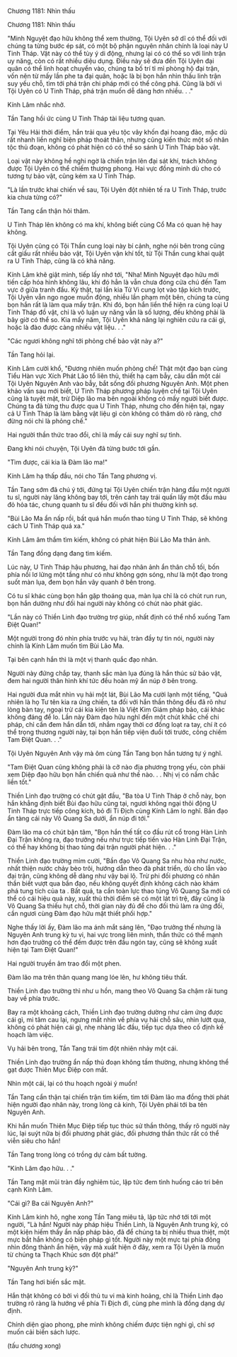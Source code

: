 




Chương 1181: Nhìn thấu


Chương 1181: Nhìn thấu

"Minh Nguyệt đạo hữu không thể xem thường, Tội Uyên sở dĩ có thể đối với chúng ta từng bước ép sát, có một bộ phận nguyên nhân chính là loại này U Tinh Tháp. Vật này có thể tùy ý di động, nhưng lại có có thể so với linh trận uy năng, còn có rất nhiều diệu dụng. Điều này sẽ đưa đến Tội Uyên đại quân có thể linh hoạt chuyển vào, chúng ta bố trí tỉ mỉ phòng hộ đại trận, vốn nên từ mấy lần phe ta đại quân, hoặc là bị bọn hắn nhìn thấu linh trận suy yếu chỗ, tìm tới phá trận chi pháp mới có thể công phá. Cũng là bởi vì Tội Uyên có U Tinh Tháp, phá trận muốn dễ dàng hơn nhiều. . ."

Kính Lâm nhắc nhở.

Tần Tang hồi ức cùng U Tinh Tháp tài liệu tương quan.

Tại Yêu Hải thời điểm, hắn trải qua yêu tộc vây khốn đại hoang đảo, mặc dù rất nhanh liền nghĩ biện pháp thoát thân, nhưng cũng kiến thức một số nhân tộc thủ đoạn, không có phát hiện có có thể so sánh U Tinh Tháp bảo vật.

Loại vật này không hề nghi ngờ là chiến trận lên đại sát khí, trách không được Tội Uyên có thể chiếm thượng phong. Hai vực đồng minh dù cho có tương tự bảo vật, cũng kém xa U Tinh Tháp.

"Là lần trước khai chiến về sau, Tội Uyên đột nhiên tế ra U Tinh Tháp, trước kia chưa từng có?"

Tần Tang cẩn thận hỏi thăm.

U Tinh Tháp lên không có ma khí, không biết cùng Cổ Ma có quan hệ hay không.

Tội Uyên cũng có Tội Thần cung loại này bí cảnh, nghe nói bên trong cũng cất giấu rất nhiều bảo vật, Tội Uyên vận khí tốt, từ Tội Thần cung khai quật ra U Tinh Tháp, cũng là có khả năng.

Kính Lâm khẽ giật mình, tiếp lấy nhớ tới, "Nha! Minh Nguyệt đạo hữu mới tiến cấp hóa hình không lâu, khi đó hẳn là vẫn chưa đóng cửa chú đến Tam vực ở giữa tranh đấu. Kỳ thật, tại lần kia Tử Vi cung lọt vào tập kích trước, Tội Uyên vẫn ngo ngoe muốn động, nhiều lần phạm một bên, chúng ta cùng bọn hắn rất là làm qua mấy trận. Khi đó, bọn hắn liền thể hiện ra cùng loại U Tinh Tháp đồ vật, chỉ là vô luận uy năng vẫn là số lượng, đều không phải là bây giờ có thể so. Kia mấy năm, Tội Uyên khả năng lại nghiên cứu ra cái gì, hoặc là đào được càng nhiều vật liệu. . ."

"Các ngươi không nghĩ tới phỏng chế bảo vật này a?"

Tần Tang hỏi lại.

Kính Lâm cười khổ, "Đương nhiên muốn phỏng chế! Thật một đạo bạn cùng Tiểu Hàn vực Xích Phát Lão tổ liên thủ, thiết hạ cạm bẫy, câu dẫn một cái Tội Uyên Nguyên Anh vào bẫy, bắt sống đối phương Nguyên Anh. Một phen khảo vấn sau mới biết, U Tinh Tháp phương pháp luyện chế tại Tội Uyên cũng là tuyệt mật, trừ Diệp lão ma bên ngoài không có mấy người biết được. Chúng ta đã từng thu được qua U Tinh Tháp, nhưng cho đến hiện tại, ngay cả U Tinh Tháp là làm bằng vật liệu gì còn không có thăm dò rõ ràng, chớ đừng nói chi là phỏng chế."

Hai người thần thức trao đổi, chỉ là mấy cái suy nghĩ sự tình.

Đang khi nói chuyện, Tội Uyên đã từng bước tới gần.

"Tìm được, cái kia là Đàm lão ma!"

Kính Lâm hạ thấp đầu, nói cho Tần Tang phương vị.

Tần Tang sớm đã chú ý tới, đứng tại Tội Uyên chiến trận hàng đầu một người tu sĩ, người này lăng không bay tới, trên cánh tay trái quấn lấy một đầu màu đỏ hỏa tác, chung quanh tu sĩ đều đối với hắn phi thường kính sợ.

"Bùi Lão Ma ẩn nấp rồi, bất quá hắn muốn thao túng U Tinh Tháp, sẽ không cách U Tinh Tháp quá xa."

Kính Lâm âm thầm tìm kiếm, không có phát hiện Bùi Lão Ma thân ảnh.

Tần Tang đồng dạng đang tìm kiếm.

Lúc này, U Tinh Tháp hậu phương, hai đạo nhân ảnh ẩn thân chỗ tối, bốn phía nổi lơ lửng một tầng như có như không gợn sóng, như là một đạo trong suốt màn lụa, đem bọn hắn vây quanh ở bên trong.

Có tu sĩ khác cùng bọn hắn gặp thoáng qua, màn lụa chỉ là có chút run run, bọn hắn dường như đối hai người này không có chút nào phát giác.

"Lần này có Thiền Linh đạo trường trợ giúp, nhất định có thể nhổ xuống Tam Điệt Quan!"

Một người trong đó nhìn phía trước vụ hải, tràn đầy tự tin nói, người này chính là Kính Lâm muốn tìm Bùi Lão Ma.

Tại bên cạnh hắn thì là một vị thanh quắc đạo nhân.

Người này đứng chắp tay, thanh sắc màn lụa đúng là hắn thúc sử bảo vật, đem hai người thân hình khí tức đều hoàn mỹ ẩn núp ở bên trong.

Hai người đưa mắt nhìn vụ hải một lát, Bùi Lão Ma cười lạnh một tiếng, "Quả nhiên là họ Tư tên kia ra ứng chiến, ta đối với hắn thần thông đều đã rõ như lòng bàn tay, ngoại trừ cái kia kiện tên là Việt Kim Giám pháp bảo, cái khác không đáng để lo. Lần này Đàm đạo hữu nghĩ đến một chút khắc chế chi pháp, chỉ cần đem hắn dẫn tới, nhắm ngay thời cơ đồng loạt ra tay, chí ít có thể trọng thương người này, tại bọn hắn tiếp viện đuổi tới trước, công chiếm Tam Điệt Quan. . ."

Tội Uyên Nguyên Anh vậy mà ôm cùng Tần Tang bọn hắn tương tự ý nghĩ.

"Tam Điệt Quan cũng không phải là cỡ nào địa phương trọng yếu, còn phải xem Diệp đạo hữu bọn hắn chiến quả như thế nào. . . Nhị vị có nắm chắc liền tốt."

Thiền Linh đạo trường có chút gật đầu, "Ba tòa U Tinh Tháp ở chỗ này, bọn hắn khẳng định biết Bùi đạo hữu cũng tại, ngươi không ngại thôi động U Tinh Tháp trực tiếp công kích, bỏ đi Ti Địch cùng Kính Lâm lo nghĩ. Bần đạo ẩn tàng cái này Vô Quang Sa dưới, ẩn núp đi tới."

Đàm lão ma có chút bận tâm, "Bọn hắn thế tất co đầu rút cổ trong Hàn Linh Đại Trận không ra, đạo trưởng nếu như trực tiếp tiến vào Hàn Linh Đại Trận, có thể hay không bị thao túng đại trận người phát hiện. . ."

Thiền Linh đạo trường mỉm cười, "Bần đạo Vô Quang Sa nhu hòa như nước, nhất thiện nước chảy bèo trôi, hướng dẫn theo đà phát triển, dù cho lẫn vào đại trận, cũng không dễ dàng như vậy bại lộ. Trừ phi đối phương có nhân thần biết vượt qua bần đạo, nếu không quyết định không cách nào khám phá tung tích của ta . Bất quá, ta cần toàn lực thao túng Vô Quang Sa mới có thể có cái hiệu quả này, xuất thủ thời điểm sẽ có một lát trì trệ, đây cũng là Vô Quang Sa thiếu hụt chỗ, thời gian này đủ để cho đối thủ làm ra ứng đối, cần ngươi cùng Đàm đạo hữu mật thiết phối hợp."

Nghe thấy lời ấy, Đàm lão ma ánh mắt sáng lên, "Đạo trưởng thế nhưng là Nguyên Anh trung kỳ tu vi, hai vực trong liên minh, thần thức có thể mạnh hơn đạo trưởng có thể đếm được trên đầu ngón tay, cũng sẽ không xuất hiện tại Tam Điệt Quan!"

Hai người truyền âm trao đổi một phen.

Đàm lão ma trên thân quang mang lóe lên, hư không tiêu thất.

Thiền Linh đạo trường thì như u hồn, mang theo Vô Quang Sa chậm rãi tung bay về phía trước.

Bay ra một khoảng cách, Thiền Linh đạo trường dường như cảm ứng được cái gì, mi tâm cau lại, ngưng mắt nhìn về phía vụ hải chỗ sâu, nhìn lướt qua, không có phát hiện cái gì, nhẹ nhàng lắc đầu, tiếp tục dựa theo cố định kế hoạch làm việc.

Vụ hải bên trong, Tần Tang trái tim đột nhiên nhảy một cái.

Thiền Linh đạo trường ẩn nấp thủ đoạn không tầm thường, nhưng không thể gạt được Thiên Mục Điệp con mắt.

Nhìn một cái, lại có thu hoạch ngoài ý muốn!

Tần Tang cẩn thận tại chiến trận tìm kiếm, tìm tới Đàm lão ma đồng thời phát hiện người đạo nhân này, trong lòng cả kinh, Tội Uyên phái tới ba tên Nguyên Anh.

Khi hắn muốn Thiên Mục Điệp tiếp tục thúc sử thần thông, thấy rõ người này lúc, lại suýt nữa bị đối phương phát giác, đối phương thần thức rất có thể viễn siêu cho hắn!

Tần Tang trong lòng có trồng dự cảm bất tường.

"Kính Lâm đạo hữu. . ."

Tần Tang mặt mũi tràn đầy nghiêm túc, lập tức đem tình huống cáo tri bên cạnh Kính Lâm.

"Cái gì? Ba cái Nguyên Anh?"

Kính Lâm kinh hô, nghe xong Tần Tang miêu tả, lập tức nhớ tới tới một người, "Là hắn! Người này pháp hiệu Thiền Linh, là Nguyên Anh trung kỳ, có một kiện hiếm thấy ẩn nấp pháp bảo, đã để chúng ta bị nhiều thua thiệt, một mực bắt hắn không có biện pháp gì tốt. Người này một mực tại phía đông nhìn đông thành ẩn hiện, vậy mà xuất hiện ở đây, xem ra Tội Uyên là muốn từ chúng ta Thạch Khúc sơn đột phá!"

"Nguyên Anh trung kỳ?"

Tần Tang hơi biến sắc mặt.

Hắn thật không có bởi vì đối thủ tu vi mà kinh hoảng, chỉ là Thiền Linh đạo trường rõ ràng là hướng về phía Ti Địch đi, cùng phe mình là đồng dạng dự định.

Chính diện giao phong, phe mình không chiếm được tiện nghi gì, chỉ sợ muốn cải biến sách lược.

(tấu chương xong)




